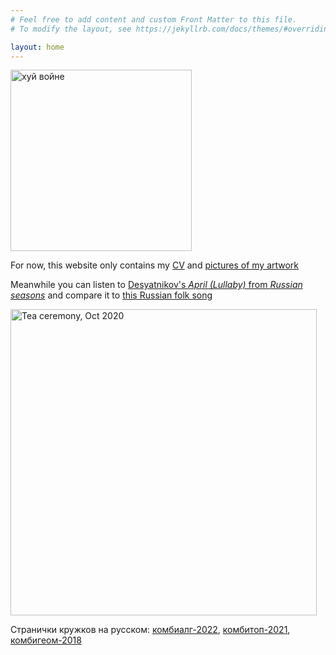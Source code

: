 ```yaml
---
# Feel free to add content and custom Front Matter to this file.
# To modify the layout, see https://jekyllrb.com/docs/themes/#overriding-theme-defaults

layout: home
---
```

<img src="{{site.baseurl}}/pics/guerra.jpg" alt="хуй войне" title="хуй войне" width="290">

For now, this website only contains my [CV]({{site.baseurl}}/files/cv.pdf) and [pictures of my artwork]({{site.baseurl}}/artwork)

Meanwhile you can listen to [Desyatnikov's _April (Lullaby)_ from _Russian seasons_](https://www.youtube.com/watch?v=-G-USvlba-0) and compare it to [this Russian folk song]({{site.baseurl}}/files/kachulnaya.mp3)

<img src="{{site.baseurl}}/pics/tea.jpg" alt="Tea ceremony, Oct 2020" title="Tea ceremony, Oct 2020" width="490">

Странички кружков на русском: [комбиалг-2022](/mipt2022combialg), [комбитоп-2021](/mipt2021combitop), [комбигеом-2018](/mipt2018combigeo)